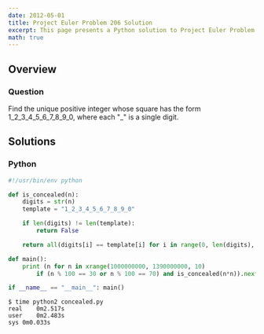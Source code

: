 ```yaml
---
date: 2012-05-01
title: Project Euler Problem 206 Solution
excerpt: This page presents a Python solution to Project Euler Problem 206.
math: true
---
```



## Overview


### Question

Find the unique positive integer whose square has the form 1\_2\_3\_4\_5\_6\_7\_8\_9\_0,
where each "\_" is a single digit.






## Solutions

### Python

```python
#!/usr/bin/env python

def is_concealed(n):
    digits = str(n)
    template = "1_2_3_4_5_6_7_8_9_0"

    if len(digits) != len(template):
        return False

    return all(digits[i] == template[i] for i in range(0, len(digits), 2))

def main():
    print (n for n in xrange(1000000000, 1390000000, 10)
        if (n % 100 == 30 or n % 100 == 70) and is_concealed(n*n)).next()

if __name__ == "__main__": main()
```


```
$ time python2 concealed.py
real	0m2.517s
user	0m2.483s
sys	0m0.033s
```


